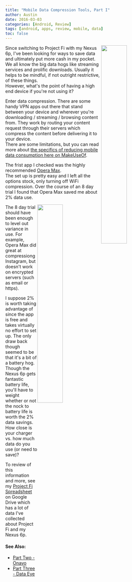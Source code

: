 ```yaml
---
title: "Mobile Data Compression Tools, Part I"
author: Austin
date: 2016-03-03
categories: [Android, Review]
tags: [android, apps, review, mobile, data]
toc: false
---
```

<img style="float: right; height: auto; width: 40%" 
src="https://lh3.googleusercontent.com/jXp8p6_CzVWfyLjBB1JYo_VT-fmhzIN_2y2I9T181CNXJfvT1V4fztDSdMpjaRm8ytc=w300-rw">

Since switching to Project Fi with my Nexus 6p, I've been 
looking for ways to save data and ultimately put more cash 
in my pocket.  We all know the big data hogs like streaming 
services and prolific downloads.  Usually it helps to be 
mindful, if not outright restrictive, of these things.  
However, what's the point of having a high end device if 
you're not using it?

Enter data compression.  There are some handy VPN apps out 
there that stand between your device and wherever you're 
downloading / streaming / browsing content from.  They work 
by routing your content request through their servers which 
compress the content before delivering it to your device.  
There are some limitations, but you can read more about 
[the specifics of reducing mobile data consumption here on 
MakeUseOf](http://www.makeuseof.com/tag/4-ways-reduce-mobile-internet-data-usage-android-apps/).

The frist app I checked was the highly recommended [Opera 
Max](https://play.google.com/store/apps/details?id=com.opera.max.global).  
The set up is pretty easy and I left all the options stock, 
only turning off WiFi compression.  Over the course of an 8 
day trial I found that Opera Max saved me about 2% data 
use. 

<img style="float: right; height: auto; width: 40%" 
src="http://drive.google.com/uc?export=view&id=0B2RH_BSaD6YPY01nUVJvSHk4WWs">

The 8 day trial should have been enough to level out 
variance in use.  For example, Opera Max did great at 
compressiong Instagram, but doesn't work on encrypted 
servers (such as email or https).

I suppose 2% is worth taking advantage of since the app is 
free and takes virtually no effort to set up.  The only 
draw back though seemed to be that it's a bit of a battery 
hog.  Though the Nexus 6p gets fantastic battery life, 
you'll have to weight whether or not the nock to battery 
life is worth the 2% data savings.  How close is your 
charger vs. how much data do you use (or need to save)?

To review of this information and more, see my [Project Fi 
Spreadsheet](https://docs.google.com/spreadsheets/d/1LRLNCjorZRZhR7dXDEX930pN1qOU0WpHueKJNh1zFOU/edit?usp=sharing) 
on Google Drive which has a lot of data I've collected 
about Project Fi and my Nexus 6p.

#### See Also:

- [Part Two - Onavo](https://gtbjj.github.io/android/2016/03/06/0928-Mobile-Data-Compression-pt2.html)
- [Part Three - Data Eye](https://gtbjj.github.io/android/2016/03/16/1302-Mobile-Data-Compression-pt3.html)

